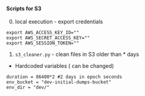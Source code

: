 #### Scripts for S3


0. local execution - export credentials

```
export AWS_ACCESS_KEY_ID=""
export AWS_SECRET_ACCESS_KEY=""
export AWS_SESSION_TOKEN=""
```


1. ```s3_cleaner.py``` - clean files in S3 older than * days
* Hardcoded variables ( can be changed)
```
duration = 86400*2 #2 days in epoch seconds
env_bucket = "dev-initial-dumps-bucket"
env_dir = "dev/"
```
